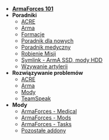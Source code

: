 <!-- docs/_sidebar.md -->

- [**ArmaForces 101**](main/101.md)
- **Poradniki**
    - [ACRE](guides/acre.md)
    - [Arma](guides/arma.md)
    - [Formacje](guides/formations.md)
    - [Poradnik dla nowych](guides/rookieguide.md)
	- [Poradnik medyczny](guides/medical.md)
    - [Robienie Misji](guides/missionmaking.md)
    - [Symlink - ArmA SSD, mody HDD](guides/symlinks.md)
    - [Wzywanie artylerii](guides/artillerycall.md)
- **Rozwiązywanie problemów**
    - [ACRE](troubleshooting/acre.md)
    - [Arma](troubleshooting/arma.md)
    - [Mody](troubleshooting/mods.md)
    - [TeamSpeak](troubleshooting/ts.md)
- **Mody**
    - [ArmaForces - Medical](mods/armaforces_medical.md)
    - [ArmaForces - Mods](mods/armaforces_mods.md)
    - [ArmaForces - Tasks](mods/armaforces_tasks.md)
    - [Pozostałe addony](mods/other_addons.md)
